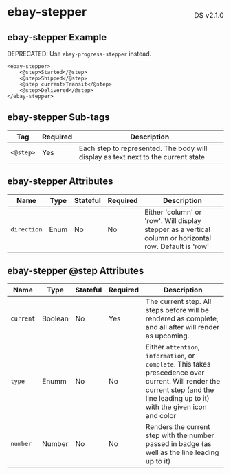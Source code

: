 <h1 style='display: flex; justify-content: space-between; align-items: center;'>
    <span>
        ebay-stepper
    </span>
    <span style='font-weight: normal; font-size: medium; margin-bottom: -15px;'>
        DS v2.1.0
    </span>
</h1>

## ebay-stepper Example

DEPRECATED: Use `ebay-progress-stepper` instead.

```marko
<ebay-stepper>
    <@step>Started</@step>
    <@step>Shipped</@step>
    <@step current>Transit</@step>
    <@step>Delivered</@step>
</ebay-stepper>
```

## ebay-stepper Sub-tags

Tag | Required | Description
--- | --- | ---
`<@step>` | Yes | Each step to represented. The body will display as text next to the current state

## ebay-stepper Attributes

Name | Type | Stateful | Required | Description
--- | --- | --- | --- | ---
`direction` | Enum | No | No | Either 'column' or 'row'. Will display stepper as a vertical column or horizontal row. Default is 'row'

## ebay-stepper @step Attributes

Name | Type | Stateful | Required | Description
--- | --- | --- | --- | ---
`current` | Boolean | No | Yes | The current step. All steps before will be rendered as complete, and all after will render as upcoming.
`type` | Enumm | No | No | Either `attention`, `information`, or `complete`. This takes prescedence over current. Will render the current step (and the line leading up to it) with the given icon and color
`number` | Number | No | No | Renders the current step with the number passed in badge (as well as the line leading up to it)
